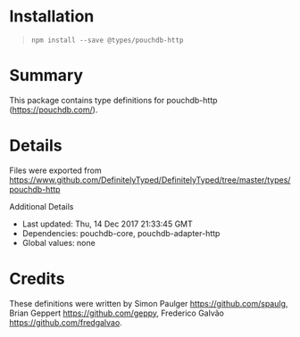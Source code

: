 # Installation
> `npm install --save @types/pouchdb-http`

# Summary
This package contains type definitions for pouchdb-http (https://pouchdb.com/).

# Details
Files were exported from https://www.github.com/DefinitelyTyped/DefinitelyTyped/tree/master/types/pouchdb-http

Additional Details
 * Last updated: Thu, 14 Dec 2017 21:33:45 GMT
 * Dependencies: pouchdb-core, pouchdb-adapter-http
 * Global values: none

# Credits
These definitions were written by Simon Paulger <https://github.com/spaulg>, Brian Geppert <https://github.com/geppy>, Frederico Galvão <https://github.com/fredgalvao>.
